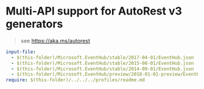 # Multi-API support for AutoRest v3 generators

> see https://aka.ms/autorest

``` yaml
input-file:
  - $(this-folder)/Microsoft.EventHub/stable/2017-04-01/EventHub.json
  - $(this-folder)/Microsoft.EventHub/stable/2015-08-01/EventHub.json
  - $(this-folder)/Microsoft.EventHub/stable/2014-09-01/EventHub.json
  - $(this-folder)/Microsoft.EventHub/preview/2018-01-01-preview/EventHub-preview.json
require: $(this-folder)/../../../profiles/readme.md
```
